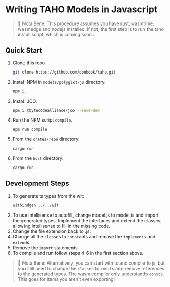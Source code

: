 # Writing **TAHO** Models in Javascript

> 📝 Nota Bene: This procedure assumes you have rust, wasmtime, wasmedge and nodejs installed. If not, the first step is to run the taho install script, which is coming soon...

## Quick Start

1. Clone this repo
   ```sh
   git clone https://github.com/opnbook/taho.git
   ```
2. Install NPM in `models/polyglot/js` directory.
   ```sh
   npm i
   ```
3. Install JCO.
   ```sh
   npm i @bytecodealliance/jco --save-dev
   ```
4. Run the NPM script `compile`.
   ```sh
   npm run compile
   ```
5. From the `crates/repo` directory:
   ```sh
   cargo run
   ```
6. From the `host` directory:
   ```sh
   cargo run
   ```
   
## Development Steps

1. To generate ts types from the wit:
   ```sh
   witbindgen ../../wit
   ```
2. To use intellisense to autofill, change model.js to model.ts and import the generated types. Implement the interfaces and extend the classes, allowing intellisense to fill in the missing code.
3. Change the file extension back to .js.
4. Change all the `class`es to `const`ants and remove the `implement`s and `extend`s.
5. Remove the `import` statements.
6. To compile and run follow steps 4-6 in the first section above.

> 📝 Nota Bene: Alternatively, you can start with ts and compile to js, but you still need to change the `class`es to `const`s and remove references to the generated types. The wasm compiler only understands `const`s. This goes for items you aren't even exporting!


